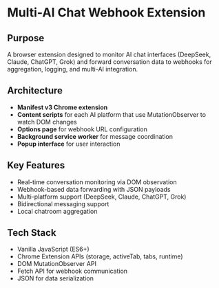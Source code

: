 # Multi-AI Chat Webhook Extension

## Purpose
A browser extension designed to monitor AI chat interfaces (DeepSeek, Claude, ChatGPT, Grok) and forward conversation data to webhooks for aggregation, logging, and multi-AI integration.

## Architecture
- **Manifest v3 Chrome extension**
- **Content scripts** for each AI platform that use MutationObserver to watch DOM changes
- **Options page** for webhook URL configuration
- **Background service worker** for message coordination
- **Popup interface** for user interaction

## Key Features
- Real-time conversation monitoring via DOM observation
- Webhook-based data forwarding with JSON payloads
- Multi-platform support (DeepSeek, Claude, ChatGPT, Grok)
- Bidirectional messaging support
- Local chatroom aggregation

## Tech Stack
- Vanilla JavaScript (ES6+)
- Chrome Extension APIs (storage, activeTab, tabs, runtime)
- DOM MutationObserver API
- Fetch API for webhook communication
- JSON for data serialization
